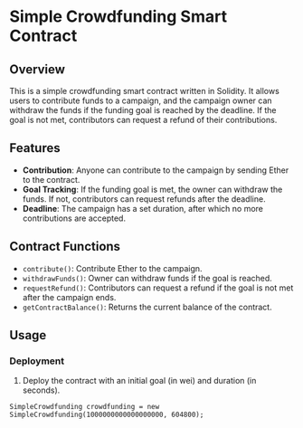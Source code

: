 # Simple Crowdfunding Smart Contract

## Overview

This is a simple crowdfunding smart contract written in Solidity. It allows users to contribute funds to a campaign, and the campaign owner can withdraw the funds if the funding goal is reached by the deadline. If the goal is not met, contributors can request a refund of their contributions.

## Features

- **Contribution**: Anyone can contribute to the campaign by sending Ether to the contract.
- **Goal Tracking**: If the funding goal is met, the owner can withdraw the funds. If not, contributors can request refunds after the deadline.
- **Deadline**: The campaign has a set duration, after which no more contributions are accepted.

## Contract Functions

- `contribute()`: Contribute Ether to the campaign.
- `withdrawFunds()`: Owner can withdraw funds if the goal is reached.
- `requestRefund()`: Contributors can request a refund if the goal is not met after the campaign ends.
- `getContractBalance()`: Returns the current balance of the contract.

## Usage

### Deployment

1. Deploy the contract with an initial goal (in wei) and duration (in seconds).

```solidity
SimpleCrowdfunding crowdfunding = new SimpleCrowdfunding(1000000000000000000, 604800);
